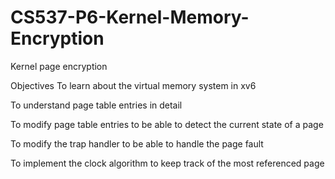 # CS537-P6-Kernel-Memory-Encryption
Kernel page encryption

Objectives
To learn about the virtual memory system in xv6

To understand page table entries in detail

To modify page table entries to be able to detect the current state of a page

To modify the trap handler to be able to handle the page fault

To implement the clock algorithm to keep track of the most referenced page

